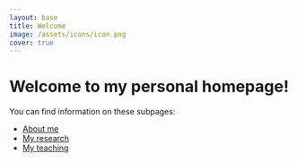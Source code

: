 ```yaml
---
layout: base
title: Welcome
image: /assets/icons/icon.png
cover: true
---
```

# Welcome to my personal homepage!

You can find information on these subpages:

* [About me]({{site.url}}/about/)
* [My research]({{site.url}}/research/)
* [My teaching]({{site.url}}/teaching/)
 
